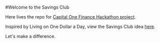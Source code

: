 #Welcome to the Savings Club

Here lives the repo for [Capital One Finance Hackathon project](http://capitalonepmh.challengepost.com).

Inspired by Living on One Dollar a Day, view the Savings Club idea [here](http://quick.as/WxdxFB1Q).

Let's make a difference.